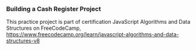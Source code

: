 ### Building a Cash Register Project

This practice project is part of certification JavaScript Algorithms and Data Structures on FreeCodeCamp,
https://www.freecodecamp.org/learn/javascript-algorithms-and-data-structures-v8
